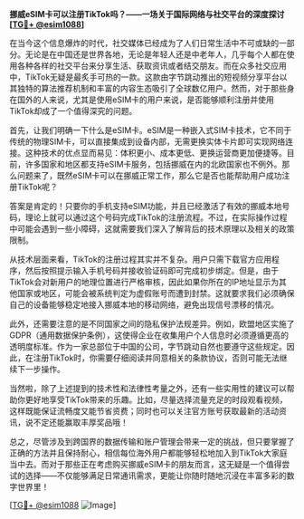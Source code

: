 **挪威eSIM卡可以注册TikTok吗？——一场关于国际网络与社交平台的深度探讨[[TG💪+ @esim1088](https://t.me/s/esim1088)]**

在当今这个信息爆炸的时代，社交媒体已经成为了人们日常生活中不可或缺的一部分。无论是在中国还是世界各地，无论是年轻人还是中老年人，几乎每个人都在使用各种各样的社交平台来分享生活、获取资讯或者结交朋友。而在众多社交应用中，TikTok无疑是最炙手可热的一款。这款由字节跳动推出的短视频分享平台以其独特的算法推荐机制和丰富的内容生态吸引了全球数亿用户。然而，对于那些身在国外的人来说，尤其是使用eSIM卡的用户来说，是否能够顺利注册并使用TikTok却成了一个值得深究的问题。

首先，让我们明确一下什么是eSIM卡。eSIM是一种嵌入式SIM卡技术，它不同于传统的物理SIM卡，可以直接集成到设备内部，无需更换实体卡片即可实现网络连接。这种技术的优点显而易见：体积更小、成本更低、更换运营商更加便捷等。目前，许多国家和地区都支持eSIM卡服务，包括挪威在内的北欧国家也不例外。那么问题来了，既然eSIM卡可以在挪威正常工作，那么它是否也能帮助用户成功注册TikTok呢？

答案是肯定的！只要你的手机支持eSIM功能，并且已经激活了有效的挪威本地号码，理论上就可以通过这个号码完成TikTok的注册流程。不过，在实际操作过程中可能会遇到一些小障碍，这就需要我们深入了解背后的技术原理以及相关的政策限制。

从技术层面来看，TikTok的注册过程其实并不复杂。用户只需下载官方应用程序，然后按照提示输入手机号码并接收验证码即可完成初步绑定。但是，由于TikTok会对新用户的地理位置进行严格审核，因此如果你所在的IP地址显示为其他国家或地区，可能会被系统判定为虚假账号而遭到封禁。这就要求我们必须确保自己的设备能够稳定地接入挪威本地的移动网络，避免出现信号漂移的情况。

此外，还需要注意的是不同国家之间的隐私保护法规差异。例如，欧盟地区实施了GDPR（通用数据保护条例），这使得企业在收集用户个人信息时必须遵循更高的透明度标准。作为一家总部位于中国的公司，字节跳动自然也要遵守这些规定。因此，在注册TikTok时，你需要仔细阅读并同意相关的条款协议，否则可能无法继续下一步操作。

当然啦，除了上述提到的技术性和法律性考量之外，还有一些实用性的建议可以帮助你更好地享受TikTok带来的乐趣。比如，尽量选择流量充足的时段观看视频，这样既能保证流畅度又能节省资费；同时也可以关注官方账号获取最新的活动资讯，说不定还能赢取丰厚奖品哦！

总之，尽管涉及到跨国界的数据传输和账户管理会带来一定的挑战，但只要掌握了正确的方法并且保持耐心，相信每位海外用户都能够轻松地加入到TikTok大家庭当中去。而对于那些正在考虑购买挪威eSIM卡的朋友而言，这无疑是一个值得尝试的选择——不仅能够满足日常通讯需求，更能让你随时随地沉浸在丰富多彩的数字世界里！

[[TG💪+ @esim1088](https://t.me/s/esim1088) ![Image](https://i.postimg.cc/4NQfJmqS/Snipaste-2025-05-13-00-14-12.png)]